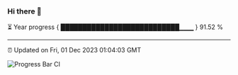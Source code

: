 ### Hi there 👋

⏳ Year progress { ███████████████████████████▁▁▁ } 91.52 %

---

⏰ Updated on Fri, 01 Dec 2023 01:04:03 GMT

![Progress Bar CI](https://github.com/JuvenileQ/Progress-Bar-CI/workflows/main/badge.svg)
